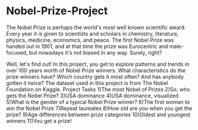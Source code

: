 # Nobel-Prize-Project
 
 
 
The Nobel Prize is perhaps the world's most well known scientific award. Every year it is given to scientists and scholars in chemistry, literature, physics, medicine, economics, and peace. The first Nobel Prize was handed out in 1901, and at that time the prize was Eurocentric and male-focused, but nowadays it's not biased in any way. Surely, right?

Well, let's find out! In this project, you get to explore patterns and trends in over 100 years worth of Nobel Prize winners. What characteristics do the prize winners have? Which country gets it most often? And has anybody gotten it twice?
The dataset used in this project is from The Nobel Foundation on Kaggle.
Project Tasks
1)The most Nobel of Prizes
2)So, who gets the Nobel Prize?
3)USA dominance
4)USA dominance, visualized
5)What is the gender of a typical Nobel Prize winner?
6)The first woman to win the Nobel Prize
7)Repeat laureates
8)How old are you when you get the prize?
9)Age differences between prize categories
10)Oldest and youngest winners
11)You get a prize!

